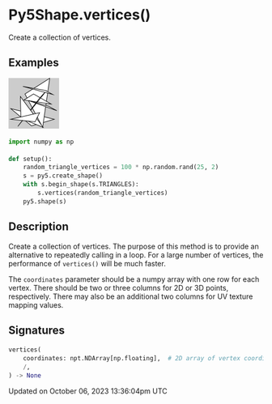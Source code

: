 # Py5Shape.vertices()

Create a collection of vertices.

## Examples

<div class="example-table">

<div class="example-row"><div class="example-cell-image">

![example picture for vertices()](/images/reference/Py5Shape_vertices_0.png)

</div><div class="example-cell-code">

```python
import numpy as np

def setup():
    random_triangle_vertices = 100 * np.random.rand(25, 2)
    s = py5.create_shape()
    with s.begin_shape(s.TRIANGLES):
        s.vertices(random_triangle_vertices)
    py5.shape(s)
```

</div></div>

</div>

## Description

Create a collection of vertices. The purpose of this method is to provide an alternative to repeatedly calling [](py5shape_vertex) in a loop. For a large number of vertices, the performance of `vertices()` will be much faster.

The `coordinates` parameter should be a numpy array with one row for each vertex. There should be two or three columns for 2D or 3D points, respectively. There may also be an additional two columns for UV texture mapping values.

## Signatures

```python
vertices(
    coordinates: npt.NDArray[np.floating],  # 2D array of vertex coordinates and optional UV texture mapping values
    /,
) -> None
```

Updated on October 06, 2023 13:36:04pm UTC
